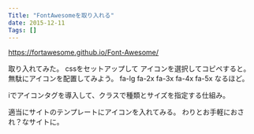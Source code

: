 ```yaml
---
Title: "FontAwesomeを取り入れる"
date: 2015-12-11
Tags: []
---
```



https://fortawesome.github.io/Font-Awesome/

取り入れてみた。
cssをセットアップして
アイコンを選択してコピペすると。
無駄にアイコンを配置してみよう。
 fa-lg
 fa-2x
 fa-3x
 fa-4x
 fa-5x
なるほど。
<i class="fa fa-wrench fa-5x"></i>

iでアイコンタグを導入して、クラスで種類とサイズを指定する仕組み。

適当にサイトのテンプレートにアイコンを入れてみる。
わりとお手軽におされ？なサイトに。

